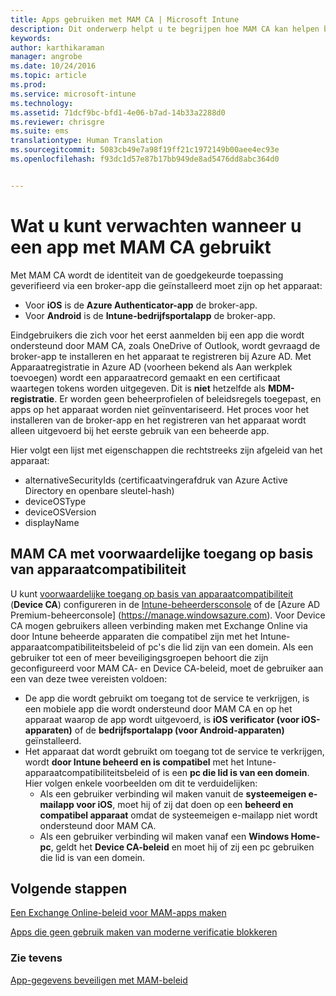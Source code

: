 ```yaml
---
title: Apps gebruiken met MAM CA | Microsoft Intune
description: Dit onderwerp helpt u te begrijpen hoe MAM CA kan helpen bij het beheren van welke apps toegang hebben tot O365-services.
keywords: 
author: karthikaraman
manager: angrobe
ms.date: 10/24/2016
ms.topic: article
ms.prod: 
ms.service: microsoft-intune
ms.technology: 
ms.assetid: 71dcf9bc-bfd1-4e06-b7ad-14b33a2288d0
ms.reviewer: chrisgre
ms.suite: ems
translationtype: Human Translation
ms.sourcegitcommit: 5083cb49e7a98f19ff21c1972149b00aee4ec93e
ms.openlocfilehash: f93dc1d57e87b17bb949de8ad5476dd8abc364d0


---
```

# Wat u kunt verwachten wanneer u een app met MAM CA gebruikt
Met MAM CA wordt de identiteit van de goedgekeurde toepassing geverifieerd via een broker-app die geïnstalleerd moet zijn op het apparaat:
*  Voor **iOS** is de **Azure Authenticator-app** de broker-app.
* Voor **Android** is de **Intune-bedrijfsportalapp** de broker-app. 

Eindgebruikers die zich voor het eerst aanmelden bij een app die wordt ondersteund door MAM CA, zoals OneDrive of Outlook, wordt gevraagd de broker-app te installeren en het apparaat te registreren bij Azure AD. Met Apparaatregistratie in Azure AD (voorheen bekend als Aan werkplek toevoegen) wordt een apparaatrecord gemaakt en een certificaat waartegen tokens worden uitgegeven.  Dit is **niet** hetzelfde als **MDM-registratie**. Er worden geen beheerprofielen of beleidsregels toegepast, en apps op het apparaat worden niet geïnventariseerd.  Het proces voor het installeren van de broker-app en het registreren van het apparaat wordt alleen uitgevoerd bij het eerste gebruik van een beheerde app.

Hier volgt een lijst met eigenschappen die rechtstreeks zijn afgeleid van het apparaat:

* alternativeSecurityIds (certificaatvingerafdruk van Azure Active Directory en openbare sleutel-hash)
* deviceOSType
* deviceOSVersion
* displayName


## MAM CA met voorwaardelijke toegang op basis van apparaatcompatibiliteit  

U kunt [voorwaardelijke toegang op basis van apparaatcompatibiliteit](restrict-access-to-email-and-o365-services-with-microsoft-intune.md) (**Device CA**) configureren in de [Intune-beheerdersconsole](https://manage.microsoft.com) of de [Azure AD Premium-beheerconsole] (https://manage.windowsazure.com). Voor Device CA mogen gebruikers alleen verbinding maken met Exchange Online via door Intune beheerde apparaten die compatibel zijn met het Intune-apparaatcompatibiliteitsbeleid of pc's die lid zijn van een domein.  Als een gebruiker tot een of meer beveiligingsgroepen behoort die zijn geconfigureerd voor MAM CA- en Device CA-beleid, moet de gebruiker aan een van deze twee vereisten voldoen:
* De app die wordt gebruikt om toegang tot de service te verkrijgen, is een mobiele app die wordt ondersteund door MAM CA en op het apparaat waarop de app wordt uitgevoerd, is **iOS verificator (voor iOS-apparaten)** of de **bedrijfsportalapp (voor Android-apparaten)** geïnstalleerd.
* Het apparaat dat wordt gebruikt om toegang tot de service te verkrijgen, wordt **door Intune beheerd en is compatibel** met het Intune-apparaatcompatibiliteitsbeleid of is een **pc die lid is van een domein**.  Hier volgen enkele voorbeelden om dit te verduidelijken:
  * Als een gebruiker verbinding wil maken vanuit de **systeemeigen e-mailapp voor iOS**, moet hij of zij dat doen op een **beheerd en compatibel apparaat** omdat de systeemeigen e-mailapp niet wordt ondersteund door MAM CA.
  * Als een gebruiker verbinding wil maken vanaf een **Windows Home-pc**, geldt het **Device CA-beleid** en moet hij of zij een pc gebruiken die lid is van een domein.




## Volgende stappen
[Een Exchange Online-beleid voor MAM-apps maken](mam-ca-for-exchange-online.md)

[Apps die geen gebruik maken van moderne verificatie blokkeren](block-apps-with-no-modern-authentication.md)

### Zie tevens

[App-gegevens beveiligen met MAM-beleid](protect-app-data-using-mobile-app-management-policies-with-microsoft-intune.md)



<!--HONumber=Oct16_HO4-->


